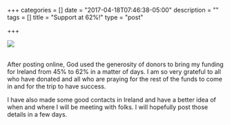 +++
categories = []
date = "2017-04-18T07:46:38-05:00"
description = ""
tags = []
title = "Support at 62%!"
type = "post"

+++

<img src="/images/100-people-62.png" class="img-responsive">
<br>
<br>

After posting online, God used the generosity of donors to bring my funding for Ireland from 45% to 62% in a matter of days. I am so very grateful to all who have donated and all who are praying for the rest of the funds to come in and for the trip to have success.

I have also made some good contacts in Ireland and have a better idea of when and where I will be meeting with folks. I will hopefully post those details in a few days.